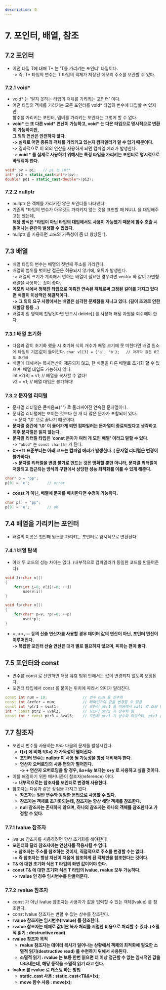 ```yaml
---
description: 조
---
```


# 7. 포인터, 배열, 참조

## 7.2 포인터&#x20;

* 어떤 타입 T에 대해 T\* 는 'T를 가리키는  포인터' 타입이다. \
  \-> 즉, T\* 타입의 변수는 T 타입의 객체가 저장된 메모리 주소를 보관할 수 있다.&#x20;

### 7.2.1 void\*

* void\* 는 '알지 못하는 타입의 객체를 가리키는 포인터' 이다.&#x20;
* 어떤 타입의 객체를 가리키는 모든 포인터를 void\* 타입의 변수에 대입할 수 있지만, \
  함수를 가리키는 포인터, 멤버를 가리키는 포인터는 그렇게 할 수 없다.&#x20;
* **void\* 는 또 다른 void\* 연산이 가능하고, void\* 는 다은 타입으로 명시적으로 변환이 가능하지만,**\
  **그 외의 연산은 안전하지 않다.** \
  **-> 실제로 어떤 종류의 객체를 가리키고 있는지 컴파일러가 알 수 없기 때문이다.** \
  \-> 결과적으로 이 외의 연산을 사용하게 되면 컴파일 에러가 발생한다. \
  \-> **void \* 를 실제로 사용하기 위해서는 특정 타입을 가리키는 포인터로 명시적으로 바꿔줘야 한다.**&#x20;

```cpp
void* pv = pi;   // pi 는 int*
int* pi2 = static_cast<int*>(pv);
double* pd1 = static_cast<double*>(pi2);
```

### 7.2.2 nullptr

* nullptr 은 객체를 가리키진 않은 포인터를 나타낸다.&#x20;
* 기존의 \*타입의 변수가 아무것도 가리키지 않는 것을 표현할 때 NULL 을 대입해주고는 했는데, \
  **해당 방식은 \*타입이 아닌 타입의 대입에서도 사용이 가능했기 때문에 함수 호출 시 일어나는 혼란이 발생할 수 있었다.**&#x20;
* nullptr 을 사용하면 코드의 가독성이 좀 더 향상된다.&#x20;

## 7.3 배열&#x20;

* 배열 타입의 변수는 배열의 첫번째 주소를 가리킨다.&#x20;
* 배열의 범위를 벗어난 접근은 허용되지 않기에, 오류가 발생한다. \
  \-> 배열의 크기가 계속해서 변하는 배열이 필요한 경우라면 vector 와 같이 가변형 배열을 사용하는 것이 좋다.&#x20;
* **메모리 내에서 정해진 타입으로 이뤄진 연속된 객체로써 고정된 길이를 가지고 있다면 배열이 이상적인 해결책이다.** \
  **-> 그 외의 요구 사항에서는 배열은 심각한 문제점을 지니고 있다. (길이 초과로 인한 재할당 등등 ..)**
* 배열이 힙 영역에 할당된다면 반드시 delete\[] 를 사용해 해당 자원을 회수해야 한다.&#x20;

### 7.3.1 배열 초기화&#x20;

* 다음과 같이 초기화 했을 시 초기화 식의 개수가 배열 크기에 못 미친다면 배열 원소에 타입의 기본값이 들어간다. `char v1[3] = {'a', 'b'};   // 마지막 값은 0으로 초기화`
* 배열에 대해서는 복사연산이 제공되지 않고, 한 배열을 다른 배열로 초기화 할 수 없으며, 배열 대입도 가능하지 않다. \
  int v2\[8] = v1;   // 배열을 복사할 수 없다!\
  v2 = v1;   // 배열 대입은 불가하다!

### 7.3.2 문자열 리터럴&#x20;

* 문자열 리터럴은 큰따옴표("") 로 둘러싸여진 연속된 문자열이다.&#x20;
* 문자열 리터럴에는 보이는 것보다 한 개 더 많은 문자가 포함되어 있다. \
  \-> 문자 '\0' 으로 끝나기 때문이다.&#x20;
* **문자열 중간에 '\0' 이 들어가게 되면 컴파일러는 문자열이 종료되었다고 생각하고 이후 문자열은 읽지 않는다.**
* **문자열 리터럴 타입은 'const 문자가 여러 개 모인 배열' 이라고 말할 수 있다.** \
  \-> `"abcd"` 는 `const char[5]` 가 된다.&#x20;
* **C++11 표준부터는 아래 코드는 컴파일 에러가 발생한다. ( 문자열 리터럴은 변경이 불가하다)**\
  **-> 문자열 리터럴을 변경 불가로 만드는 것은 명확할 뿐만 아니라, 문자열 리터럴이 저장되고 접근되는 방식의 구현에서 상당한 성능 최적화를 이룰 수 있게 해준다.**&#x20;

```cpp
char* p = "pp";
p[0] = 'e';        // error
```

* **const 가 아닌, 배열에 문자를 배치한다면 수정이 가능하다.**&#x20;

```cpp
char p[] = "pp";
p[0] = 'e';        // ok
```

## 7.4 배열을 가리키는 포인터&#x20;

* 배열의 이름은 첫번째 원소를 가리키는 포인터로 암시적으로 변환된다.&#x20;

### 7.4.1 배열 탐색&#x20;

* 아래 두 코드의 성능 차이는 없다. (내부적으로 컴파일러가 동일한 코드를 만들어준다)

```cpp
void fi(char v[])
{
    for(int i=0; v[i]!=0; ++i)
        use(v[i])
}

void fp(char v[])
{
    for(char* p=v; *p!=0; ++p)
        use(*p);
}
```

* **+, ++, -- 등의 산술 연산자를 사용할 경우 데이터 값의 연산이 아닌, 포인터 연산이 이루어진다.**\
  **-> 복잡한 포인터 산술 연산은 대개 별로 필요하지 않으며, 피하는 편이 좋다.**&#x20;

## 7.5 포인터와 const&#x20;

* 변수를 const 로 선언하면 해당 유효 범위 안에서는 값이 변경되지 않도록 보장된다.&#x20;
* 포인터 타입에서 const 를 붙이는 위치에 따라서 의미가 달라진다. &#x20;

```cpp
const int num = 10;                // 변수 num 을 상수화
const int &refer = num;            // 레퍼런스의 값을 변경할 수 없음
const int *ptr1 = &val1;           // 포인터 ptr1 을 이용해서 val1 의 값을 변경할 수 없음
int * const ptr2 = &val2;          // 포인터 ptr2 가 상수화 됨    
const int * const ptr3 = &val3;    // 포인터 ptr3 가 상수화 되었으며, ptr3 를 이용해서 val3 의 값을 변경할 수 없음
```

## 7.7 참조자&#x20;

* 포인터 변수를 사용하는 따라 다음의 문제를 발생시킨다. &#x20;
  * **f(x) 에 비해 f(\&x) 가 가독성이 떨어진다.**&#x20;
  * **포인터 변수는 nullptr 이 사용 될 가능성을 항상 대비해야 한다.**&#x20;
  * **연산자 오버로딩의 사용 편의가 떨어진다.** \
    **-> + 연산자 오버로딩을 할 경우, \&x+\&y 보다는 x+y 로 사용하고 싶을 것이다.**&#x20;
* 이를 해결하기 위한 매커니즘이 참조자(reference) 이다. \
  \-> **내부적으로는 참조자를 포인터로 변경해 사용한다.**&#x20;
* 참조자는 다음과 같은 장점을 가지고 있다.&#x20;
  * **참조자는 일반 변수와 동일한 문법으로 사용할 수 있다.**&#x20;
  * **참조자는 객체로 초기화되는데, 참조자는 항상 해당 객체를 참조한다.**&#x20;
  * **null 참조자는 존재하지 않으며, 하나의 참조자는 하나의 객체를 참조한다고 가정할 수 있다.**&#x20;

### 7.7.1 lvalue 참조자&#x20;

* lvalue 참조자를 사용하려면 항상 초기화를 해야한다!
* **포인터와 달리 참조자에는 연산자를 적용시킬 수 없다.** \
  **-> 참조자는 주소를 참조하는 것이지, 직접적으로 주소를 변경할 수는 없다.** \
  **-> 즉 참조자는 항상 자신이 처음에 참조하게 된 객체만을 참조한다는 것이다.**
* **T& 에 대한 초기화 식은 T 타입의 좌변 값이어야 한다.**&#x20;
* **const T& 에 대한 초기화 식은 T 타입의 lvalue, rvalue 모두 가능하다.** \
  **-> rvalue 인 경우 임시변수를 만들어준다.**&#x20;

### 7.7.2 rvalue 참조자

* const 가 아닌 lvalue 참조자는 사용자가 값을 입력할 수 있는 객체(lvalue) 를 참조한다.&#x20;
* const lvalue 참조자는 변할 수 없는 상수를 참조한다.&#x20;
* **rvalue 참조자는 임시변수(rvalue) 를 참조한다.**&#x20;
* **rvalue 참조자는 때때로 값비싼 복사 처리를 저렴한 비용으로 처리할 수 있다. (소멸적 읽기 : destructive read)**
* **rvalue 참조자 목적**&#x20;
  * **rvalue 참조자는 데이터 복사가 일어나는 상황에서 객체의 최적화에 필요한 소멸적 읽기(destructive read) 를 수현하기 위해서 사용된다.**
  * **소멸적 읽기 : rvalue 는 보통 한번 읽으면 더 이상 접근할 수 없는 임시적인 값을 나타내는데, 해당 동작을 소멸적 읽기 라고 한다.**
* **lvalue 를 rvalue 로 캐스팅 하는 방법**&#x20;
  * **static\_cast 사용 : static\_cast\<T&&>(x);**
  * **move 함수 사용 : move(x);**
